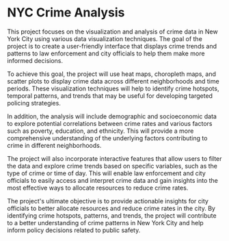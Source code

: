 # NYC Crime Analysis

This project focuses on the visualization and analysis of crime data in New York City using various data visualization techniques. The goal of the project is to create a user-friendly interface that displays crime trends and patterns to law enforcement and city officials to help them make more informed decisions.

To achieve this goal, the project will use heat maps, choropleth maps, and scatter plots to display crime data across different neighborhoods and time periods. These visualization techniques will help to identify crime hotspots, temporal patterns, and trends that may be useful for developing targeted policing strategies.

In addition, the analysis will include demographic and socioeconomic data to explore potential correlations between crime rates and various factors such as poverty, education, and ethnicity. This will provide a more comprehensive understanding of the underlying factors contributing to crime in different neighborhoods.

The project will also incorporate interactive features that allow users to filter the data and explore crime trends based on specific variables, such as the type of crime or time of day. This will enable law enforcement and city officials to easily access and interpret crime data and gain insights into the most effective ways to allocate resources to reduce crime rates.

The project's ultimate objective is to provide actionable insights for city officials to better allocate resources and reduce crime rates in the city. By identifying crime hotspots, patterns, and trends, the project will contribute to a better understanding of crime patterns in New York City and help inform policy decisions related to public safety.
